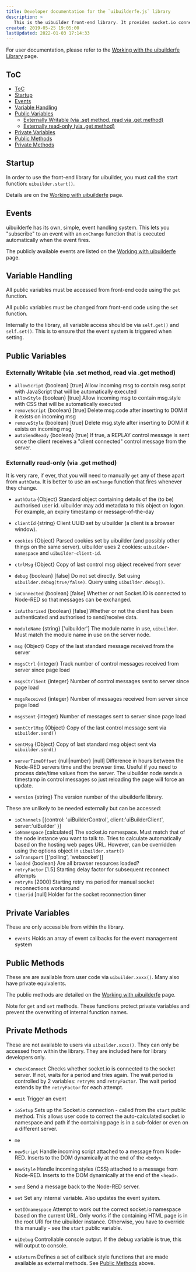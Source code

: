 ```yaml
---
title: Developer documentation for the `uibuilderfe.js` library
description: >
   This is the uibuilder front-end library. It provides socket.io connectivity, simplified message handling and a simple event handler for monitoring for new messages along with some helper utility functions.
created: 2019-05-25 19:05:00
lastUpdated: 2022-01-03 17:14:33
---
```


For user documentation, please refer to the [Working with the uibuilderfe Library](front-end-library) page.

## ToC
- [ToC](#toc)
- [Startup](#startup)
- [Events](#events)
- [Variable Handling](#variable-handling)
- [Public Variables](#public-variables)
  - [Externally Writable (via .set method, read via .get method)](#externally-writable-via-set-method-read-via-get-method)
  - [Externally read-only (via .get method)](#externally-read-only-via-get-method)
- [Private Variables](#private-variables)
- [Public Methods](#public-methods)
- [Private Methods](#private-methods)

## Startup

In order to use the front-end library for uibuilder, you must call the start function: `uibuilder.start()`.

Details are on the [Working with uibuilderfe](front-end-library) page.

## Events

uibuilderfe has its own, simple, event handling system. This lets you "subscribe" to an event with an `onChange` function that is executed automatically when the event fires.

The publicly available events are listed on the [Working with uibuilderfe](front-end-library) page.

## Variable Handling

All public variables must be accessed from front-end code using the `get` function.

All public variables must be changed from front-end code using the `set` function.

Internally to the library, all variable access should be via `self.get()` and `self.set()`. This is to ensure that the event system is triggered when setting.

## Public Variables

### Externally Writable (via .set method, read via .get method)

* `allowScript`  {boolean} [true] Allow incoming msg to contain msg.script with JavaScript that will be automatically executed
* `allowStyle`  {boolean} [true] Allow incoming msg to contain msg.style with CSS that will be automatically executed
* `removeScript` {boolean} [true] Delete msg.code after inserting to DOM if it exists on incoming msg
* `removeStyle`  {boolean} [true] Delete msg.style after inserting to DOM if it exists on incoming msg
* `autoSendReady` {boolean} [true] If true, a REPLAY control message is sent once the client receives a "client connected" control message from the server.

### Externally read-only (via .get method)

It is very rare, if ever, that you will need to manually `get` any of these apart from `authData`. It is better to use an `onChange` function that fires whenever they change.

* `authData` {Object} Standard object containing details of the (to be) authorised user id. uibuilder may add metadata to this object on logon. For example, an expiry timestamp or message-of-the-day

* `clientId` {string} Client UUID set by uibuilder (a client is a browser window).

* `cookies` {Object} Parsed cookies set by uibuilder (and possibly other things on the same server).
  uibuilder uses 2 cookies: `uibuilder-namespace` and `uibuilder-client-id`.

* `ctrlMsg` {Object} Copy of last control msg object received from sever

* `debug` {boolean} [false] Do not set directly.  Set using `uibuilder.debug(true/false)`. Query using `uibuilder.debug()`.

* `ioConnected` {boolean} [false] Whether or not Socket.IO is connected to Node-RED so that messages can be exchanged.
  
* `isAuthorised` {boolean} [false] Whether or not the client has been authenticated and authorised to send/receive data.

* `moduleName` {string} ['uibuilder'] The module name in use, `uibuilder`. Must match the module name in use on the server node.

* `msg` {Object} Copy of the last standard message received from the server

* `msgsCtrl` {integer} Track number of control messages received from server since page load

* `msgsCtrlSent` {integer} Number of control messages sent to server since page load

* `msgsReceived` {integer} Number of messages received from server since page load

* `msgsSent` {integer} Number of messages sent to server since page load

* `sentCtrlMsg` {Object} Copy of the last control message sent via `uibuilder.send()`

* `sentMsg` {Object} Copy of last standard msg object sent via `uibuilder.send()`

* `serverTimeOffset` {null|number} [null] Difference in hours between the Node-RED servers time and the browser time. Useful if you need to process date/time values from the server. The uibuilder node sends a timestamp in control messages so just reloading the page will force an update.

* `version` {string} The version number of the uibuilderfe library.

These are unlikely to be needed externally but can be accessed:

* `ioChannels` [{control: 'uiBuilderControl', client:'uiBuilderClient', server:'uiBuilder' }]
* `ioNamespace` [calculated] The socket.io namespace. Must match that of the node instance you want to talk to. Tries to calculate automatically based on the hosting web pages URL. However, can be overridden using the options object in `uibuilder.start()`
* `ioTransport` [['polling', 'websocket']]
* `loaded` {boolean} Are all browser resources loaded?
* `retryFactor` [1.5] Starting delay factor for subsequent reconnect attempts
* `retryMs` [2000] Starting retry ms period for manual socket reconnections workaround
* `timerid` [null] Holder for the socket reconnection timer

## Private Variables

These are only accessible from within the library.

* `events` Holds an array of event callbacks for the event management system

## Public Methods

These are are available from user code via `uibuilder.xxxx()`. Many also have private equivalents.

The public methods are detailed on the [Working with uibuilderfe](front-end-library?id=helper-methods-functions) page.

Note for `get` and `set` methods. These functions protect private variables and prevent the overwriting of internal function names.

## Private Methods

These are not available to users via `uibuilder.xxxx()`. They can only be accessed from within the library. They are included here for library developers only.

* `checkConnect` Checks whether socket.io is connected to the socket server. If not, waits for a period and tries again. The wait period is controlled by 2 variables: `retryMs` and `retryFactor`. The wait period extends by the `retryFactor` for each attempt.

* `emit` Trigger an event

* `ioSetup` Sets up the Socket.io connection - called from the `start` public method. This allows user code to correct the auto-calculated socket.io namespace and path if the containing page is in a sub-folder or even on a different server.

* `me`

* `newScript` Handle incoming script attached to a message from Node-RED. Inserts to the DOM dynamically at the end of the `<body>`.

* `newStyle` Handle incoming styles (CSS) attached to a message from Node-RED. Inserts to the DOM dynamically at the end of the `<head>`.

* `send` Send a message back to the Node-RED server.

* `set` Set any internal variable. Also updates the event system.

* `setIOnamespace` Attempt to work out the correct socket.io namespace based on the current URL. Only works if the containing HTML page is in the root URI for the uibuilder instance. Otherwise, you have to override this manually - see the `start` public variable.

* `uiDebug` Controllable console output. If the debug variable is true, this will output to console.

* `uiReturn` Defines a set of callback style functions that are made available as external methods. See [Public Methods](#public-methods) above.
